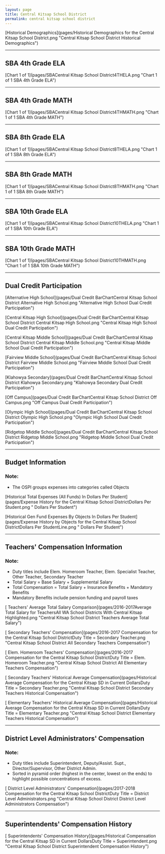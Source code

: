 ```yaml
---
layout: page
title: Central Kitsap School District
permalink: central kitsap school district
---
```



[Historical Demographics](pages/Historical Demographics for the Central Kitsap School District.png "Central Kitsap School District Historical Demographics")

___

## SBA 4th Grade ELA

[Chart 1 of 1](pages/SBACentral Kitsap School District4THELA.png "Chart 1 of 1 SBA 4th Grade ELA")


___

## SBA 4th Grade MATH

[Chart 1 of 1](pages/SBACentral Kitsap School District4THMATH.png "Chart 1 of 1 SBA 4th Grade MATH")


___

## SBA 8th Grade ELA

[Chart 1 of 1](pages/SBACentral Kitsap School District8THELA.png "Chart 1 of 1 SBA 8th Grade ELA")


___

## SBA 8th Grade MATH

[Chart 1 of 1](pages/SBACentral Kitsap School District8THMATH.png "Chart 1 of 1 SBA 8th Grade MATH")


___

## SBA 10th Grade ELA

[Chart 1 of 1](pages/SBACentral Kitsap School District10THELA.png "Chart 1 of 1 SBA 10th Grade ELA")


___

## SBA 10th Grade MATH

[Chart 1 of 1](pages/SBACentral Kitsap School District10THMATH.png "Chart 1 of 1 SBA 10th Grade MATH")


___

## Dual Credit Participation

[Alternative High School](pages/Dual Credit BarChartCentral Kitsap School District Alternative High School.png "Alternative High School Dual Credit Participation")

[Central Kitsap High School](pages/Dual Credit BarChartCentral Kitsap School District Central Kitsap High School.png "Central Kitsap High School Dual Credit Participation")

[Central Kitsap Middle School](pages/Dual Credit BarChartCentral Kitsap School District Central Kitsap Middle School.png "Central Kitsap Middle School Dual Credit Participation")

[Fairview Middle School](pages/Dual Credit BarChartCentral Kitsap School District Fairview Middle School.png "Fairview Middle School Dual Credit Participation")

[Klahowya Secondary](pages/Dual Credit BarChartCentral Kitsap School District Klahowya Secondary.png "Klahowya Secondary Dual Credit Participation")

[Off Campus](pages/Dual Credit BarChartCentral Kitsap School District Off Campus.png "Off Campus Dual Credit Participation")

[Olympic High School](pages/Dual Credit BarChartCentral Kitsap School District Olympic High School.png "Olympic High School Dual Credit Participation")

[Ridgetop Middle School](pages/Dual Credit BarChartCentral Kitsap School District Ridgetop Middle School.png "Ridgetop Middle School Dual Credit Participation")


___

## Budget Information
### Note:
- The OSPI groups expenses into categories called Objects

[Historical Total Expenses (All Funds) In Dollars Per Student](pages/Expense History for the Central Kitsap School DistrictDollars Per Student.png " Dollars Per Student")

[Historical Gen Fund Expenses By Objects In Dollars Per Student](pages/Expense History by Objects for the Central Kitsap School DistrictDollars Per StudentLine.png " Dollars Per Student")


___

## Teachers' Compensation Information
### Note:
- Duty titles include Elem. Homeroom Teacher, Elem. Specialist Teacher, Other Teacher, Secondary Teacher
- Total Salary = Base Salary + Supplemental Salary
- Total Compensation = Total Salary + Insurance Benefits + Mandatory Benefits
- Mandatory Benefits include pension funding and payroll taxes

[ Teachers' Average Total Salary Comparison](pages/2016-2017Average Total Salary for TeachersAll WA School Districts With Central Kitsap Highlighted.png "Central Kitsap School District Teachers Average Total Salary")

[ Secondary Teachers' Compensation](pages/2016-2017 Compensation for the Central Kitsap School DistrictDuty Title = Secondary Teacher.png "Central Kitsap School District All Secondary Teachers Compensation")

[ Elem. Homeroom Teachers' Compensation](pages/2016-2017 Compensation for the Central Kitsap School DistrictDuty Title = Elem. Homeroom Teacher.png "Central Kitsap School District All Elementary Teachers Compensation")

[ Secondary Teachers' Historical Average Compensation](pages/Historical Average Compensation for the Central Kitsap SD in Current DollarsDuty Title = Secondary Teacher.png "Central Kitsap School District Secondary Teachers Historical Compensation")

[ Elementary Teachers' Historical Average Compensation](pages/Historical Average Compensation for the Central Kitsap SD in Current DollarsDuty Title = Elementary Teacher.png "Central Kitsap School District Elementary Teachers Historical Compensation")


___

## District Level Administrators' Compensation

### Note:
- Duty titles include Superintendent, Deputy/Assist. Supt., Director/Supervisor, Other District Admin.
- Sorted in pyramid order (highest in the center, lowest on the ends) to highlight possible concentrations of excess.

[ District Level Administrators' Compensation](pages/2017-2018 Compensation for the Central Kitsap School DistrictDuty Title = District Level Administrators.png "Central Kitsap School District District Level Administrators Compensation")


___

## Superintendents' Compensation History

[ Superintendents' Compensation History](pages/Historical Compensation for the Central Kitsap SD in Current DollarsDuty Title = Superintendent.png "Central Kitsap School District Superintendent Compensation History")


